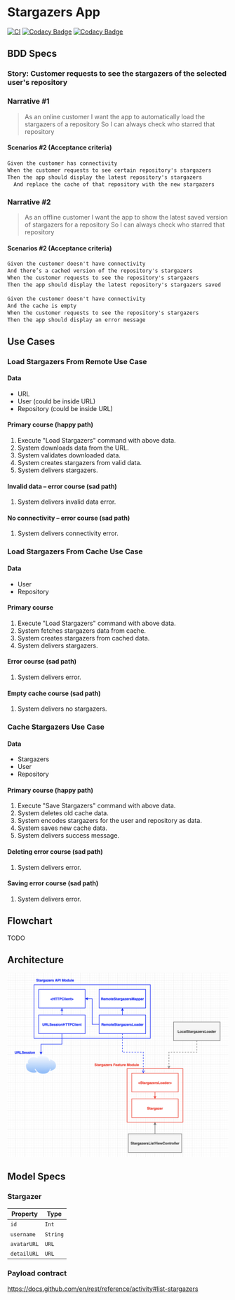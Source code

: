 # Stargazers App

[![CI](https://github.com/RRReDz/Stargazers/actions/workflows/CI.yml/badge.svg)](https://github.com/RRReDz/Stargazers/actions/workflows/CI.yml)
[![Codacy Badge](https://app.codacy.com/project/badge/Grade/bfd9a9f8e5d84d728266f2fe4ac42ea6)](https://www.codacy.com/gh/RRReDz/Stargazers/dashboard?utm_source=github.com&amp;utm_medium=referral&amp;utm_content=RRReDz/Stargazers&amp;utm_campaign=Badge_Grade)
[![Codacy Badge](https://app.codacy.com/project/badge/Coverage/bfd9a9f8e5d84d728266f2fe4ac42ea6)](https://www.codacy.com/gh/RRReDz/Stargazers/dashboard?utm_source=github.com&utm_medium=referral&utm_content=RRReDz/Stargazers&utm_campaign=Badge_Coverage)

## BDD Specs

### Story: Customer requests to see the stargazers of the selected user's repository

### Narrative #1

> As an online customer
> I want the app to automatically load the stargazers of a repository
> So I can always check who starred that repository

#### Scenarios #2 (Acceptance criteria)

```English
Given the customer has connectivity
When the customer requests to see certain repository's stargazers
Then the app should display the latest repository's stargazers
  And replace the cache of that repository with the new stargazers
```

### Narrative #2

> As an offline customer
> I want the app to show the latest saved version of stargazers for a repository
> So I can always check who starred that repository

#### Scenarios #2 (Acceptance criteria)

```English
Given the customer doesn't have connectivity
And there’s a cached version of the repository's stargazers
When the customer requests to see the repository's stargazers
Then the app should display the latest repository's stargazers saved

Given the customer doesn't have connectivity
And the cache is empty
When the customer requests to see the repository's stargazers
Then the app should display an error message
```

## Use Cases

### Load Stargazers From Remote Use Case

#### Data
  - URL
  - User (could be inside URL)
  - Repository (could be inside URL)

#### Primary course (happy path)
  1. Execute "Load Stargazers" command with above data.
  2. System downloads data from the URL.
  3. System validates downloaded data.
  4. System creates stargazers from valid data.
  5. System delivers stargazers.

#### Invalid data – error course (sad path)
  1. System delivers invalid data error.

#### No connectivity – error course (sad path)
  1. System delivers connectivity error.

### Load Stargazers From Cache Use Case

#### Data
  - User
  - Repository

#### Primary course
  1. Execute "Load Stargazers" command with above data.
  2. System fetches stargazers data from cache.
  3. System creates stargazers from cached data.
  4. System delivers stargazers.

#### Error course (sad path)
  1. System delivers error.

#### Empty cache course (sad path)
  1. System delivers no stargazers.

### Cache Stargazers Use Case

#### Data
  - Stargazers
  - User
  - Repository

#### Primary course (happy path)
  1. Execute "Save Stargazers" command with above data.
  2. System deletes old cache data.
  3. System encodes stargazers for the user and repository as data.
  4. System saves new cache data.
  5. System delivers success message.

#### Deleting error course (sad path)
  1. System delivers error.

#### Saving error course (sad path)
  1. System delivers error.

## Flowchart

TODO

## Architecture

![Architecture image](./Documents/ark-v4/image.png)

## Model Specs

### Stargazer

| Property      | Type                |
|---------------|---------------------|
| `id`          | `Int`               |
| `username`    | `String`            |
| `avatarURL`   | `URL`               |
| `detailURL`   | `URL`               |

### Payload contract

https://docs.github.com/en/rest/reference/activity#list-stargazers
